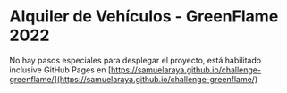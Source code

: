 # Alquiler de Vehículos - GreenFlame 2022

No hay pasos especiales para desplegar el proyecto, está habilitado inclusive GitHub Pages en [https://samuelaraya.github.io/challenge-greenflame/](https://samuelaraya.github.io/challenge-greenflame/)
